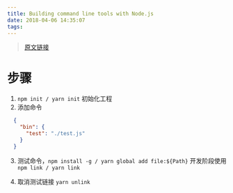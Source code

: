 ```yaml
---
title: Building command line tools with Node.js
date: 2018-04-06 14:35:07
tags:
---
```


> [原文链接](https://developer.atlassian.com/blog/2015/11/scripting-with-node/)

# 步骤

1. `npm init / yarn init` 初始化工程
2. 添加命令

  ```json
    {
      "bin": {
        "test": "./test.js"
      }
    }
  ```

3. 测试命令，`npm install -g / yarn global add file:${Path}`
  开发阶段使用 `npm link / yarn link`

4. 取消测试链接 `yarn unlink`